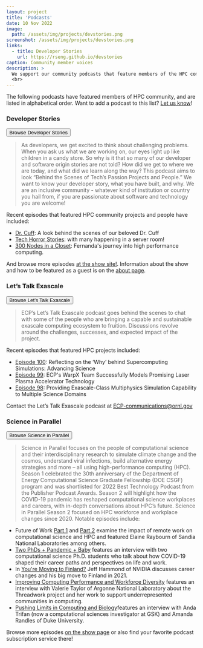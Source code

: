 ```yaml
---
layout: project
title: 'Podcasts'
date: 10 Nov 2022
image: 
  path: /assets/img/projects/devstories.png
screenshot: /assets/img/projects/devstories.png
links:
  - title: Developer Stories
    url: https://rseng.github.io/devstories
caption: Community member voices
description: >
  We support our community podcasts that feature members of the HPC community!
  <br>
---
```



The following podcasts have featured members of HPC community, and are listed in
alphabetical order. Want to add a podcast
to this list? <a href="https://github.com/hpc-social/hpc-social.github.io/issues" target="_blank">Let us know</a>!

### Developer Stories

<a href="https://rseng.github.io/devstories/" target="_blank"><button class="btn btn-primary">Browse Developer Stories</button></a>

> As developers, we get excited to think about challenging problems. When you ask us what we are working on, our eyes light up like children in a candy store. So why is it that so many of our developer and software origin stories are not told? How did we get to where we are today, and what did we learn along the way? This podcast aims to look “Behind the Scenes of Tech’s Passion Projects and People.” We want to know your developer story, what you have built, and why. We are an inclusive community - whatever kind of institution or country you hail from, if you are passionate about software and technology you are welcome!

Recent episodes that featured HPC community projects and people have included:

- [Dr. Cuff](https://rseng.github.io/devstories/2022/james-cuff/): A look behind the scenes of our beloved Dr. Cuff
- [Tech Horror Stories](https://rseng.github.io/devstories/2022/tech-horror-stories/): with many happening in a server room!
- [300 Nodes in a Closet](https://rseng.github.io/devstories/2022/fernanda-foertter/): Fernanda's journey into high performance computing.

And browse more episodes [at the show site!](https://rseng.github.io/devstories/posts/). Information about the show and how
to be featured as a guest is on the [about page](https://rseng.github.io/devstories/about/).

### Let’s Talk Exascale

<a href="https://www.exascaleproject.org/podcast/" target="_blank"><button class="btn btn-primary">Browse Let’s Talk Exascale</button></a>

> ECP’s Let’s Talk Exascale podcast goes behind the scenes to chat with some of the people who are bringing a capable and sustainable exascale computing ecosystem to fruition. Discussions revolve around the challenges, successes, and expected impact of the project.

Recent episodes that featured HPC projects included:

- [Episode 100](https://www.exascaleproject.org/reflecting-on-the-why-behind-supercomputing-simulations-advancing-science/): Reflecting on the ‘Why’ behind Supercomputing Simulations: Advancing Science
- [Episode 99](https://www.exascaleproject.org/ecps-warpx-team-successfully-models-promising-laser-plasma-accelerator-technology/): ECP's WarpX Team Successfully Models Promising Laser Plasma Accelerator Technology
- [Episode 98](https://www.exascaleproject.org/providing-exascale-class-multiphysics-simulation-capability-to-multiple-science-domains/): Providing Exascale-Class Multiphysics Simulation Capability to Multiple Science Domains

Contact the Let’s Talk Exascale podcast at <a href="mailto:ECP-communications@ornl.gov">ECP-communications@ornl.gov</a>

### Science in Parallel

<a href="https://www.krellinst.org/csgf/outreach/science-in-parallel" target="_blank"><button class="btn btn-primary">Browse Science in Parallel</button></a>

> Science in Parallel focuses on the people of computational science and their interdisciplinary research to simulate climate change and the cosmos, understand viral infections, build alternative energy strategies and more – all using high-performance computing (HPC). Season 1 celebrated the 30th anniversary of the Department of Energy Computational Science Graduate Fellowship (DOE CSGF) program and was shortlisted for 2022 Best Technology Podcast from the Publisher Podcast Awards. Season 2 will highlight how the COVID-19 pandemic has reshaped computational science workplaces and careers, with in-depth conversations about HPC’s future. Science in Parallel Season 2 focused on HPC workforce and workplace changes since 2020. Notable episodes include:

- Future of Work [Part 1](http://scienceinparallel.libsyn.com/season-two-episode-one-future-of-work-part-one-0 ) and [Part 2](http://scienceinparallel.libsyn.com/sip-s2e2-future-of-work-part-2) examine the impact of remote work on computational science and HPC and featured Elaine Raybourn of Sandia National Laboratories among others.
- [Two PhDs + Pandemic + Baby](http://scienceinparallel.libsyn.com/season-two-episode-three-two-phds-pandemic-baby) features an interview with two computational science Ph.D. students who talk about how COVID-19 shaped their career paths and perspectives on life and work.
- In [You're Moving to Finland?](http://scienceinparallel.libsyn.com/season-two-episode-four-youre-moving-to-finland) Jeff Hammond of NVIDIA discusses career changes and his big move to Finland in 2021.
- [Improving Computing Performance and Workforce Diversity](http://scienceinparallel.libsyn.com/advancing-computing-performance-and-workforce-diversity) features an interview with Valerie Taylor of Argonne National Laboratory about the Threadwork project and her work to support underrepresented communities in computing.
- [Pushing Limits in Computing and Biology](http://scienceinparallel.libsyn.com/season-2-episode-6-pushing-limits-in-computing-and-biology )features an interview with Anda Trifan (now a computational sciences investigator at GSK) and Amanda Randles of Duke University.

Browse more episodes [on the show page](https://www.krellinst.org/csgf/outreach/science-in-parallel) or also find your favorite podcast subscription service there!
